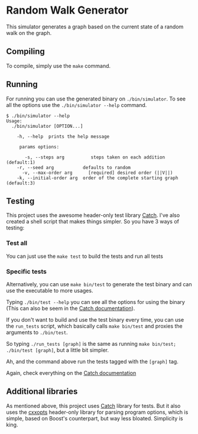 # Random Walk Generator

This simulator generates a graph based on the current state of a random walk on the graph.

## Compiling

To compile, simply use the `make` command.

## Running

For running you can use the generated binary on `./bin/simulator`. To see all the options use the `./bin/simulator --help` command.

```
$ ./bin/simulator --help
Usage:
  ./bin/simulator [OPTION...]

    -h, --help  prints the help message

     params options:

       -s, --steps arg          steps taken on each addition (default:1)
    -r, --seed arg           defaults to random
      -v, --max-order arg      [required] desired order (||V||)
    -k, --initial-order arg  order of the complete starting graph (default:3)
```

## Testing

This project uses the awesome header-only test library [Catch][catch]. I've also created a shell script that makes things simpler. So you have 3 ways of testing:

### Test all

You can just use the `make test` to build the tests and run all tests

### Specific tests

Alternatively, you can use `make bin/test` to generate the test binary and can use the executable to more usages.

Typing `./bin/test --help` you can see all the options for using the binary (This can also be seem in the [Catch documentation][catch_doc]).

If you don't want to build and use the test binary every time, you can use the `run_tests` script, which basically calls `make bin/test` and proxies the arguments to `./bin/test`.

So typing `./run_tests [graph]` is the same as running `make bin/test; ./bin/test [graph]`, but a little bit simpler.

Ah, and the command above run the tests tagged with the `[graph]` tag.

Again, check everything on the [Catch documentation][catch_doc]

## Additional libraries

As mentioned above, this project uses [Catch][catch] library for tests. But it also uses the [cxxopts][cxxopts] header-only library for parsing program options, which is simple, based on Boost's counterpart, but way less bloated. Simplicity is king.

[catch]: https://github.com/philsquared/Catch "Catch"
[catch_doc]: https://github.com/philsquared/Catch/blob/master/docs/Readme.md "Catch Documentation"
[cxxopts]: https://github.com/jarro2783/cxxopts
